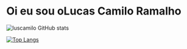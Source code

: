 # Oi eu sou oLucas Camilo Ramalho

![luscamilo GitHub stats](https://github-readme-stats.vercel.app/api?username=luscamilo&show_icons=true&theme=dark)

[![Top Langs](https://github-readme-stats.vercel.app/api/top-langs/?username=luscamilo&layout=compact&theme=dark)](https://github.com/luscamilo/github-readme-stats)
 
